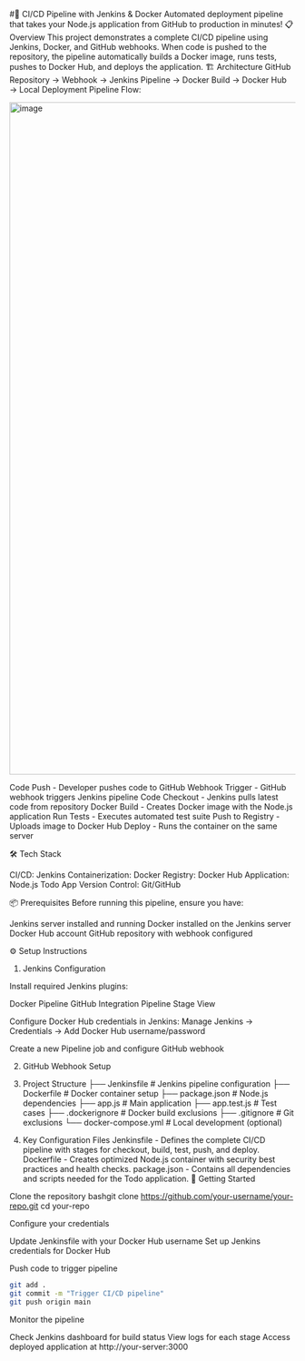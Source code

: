 #🚀 CI/CD Pipeline with Jenkins & Docker
Automated deployment pipeline that takes your Node.js application from GitHub to production in minutes!
📋 Overview
This project demonstrates a complete CI/CD pipeline using Jenkins, Docker, and GitHub webhooks. When code is pushed to the repository, the pipeline automatically builds a Docker image, runs tests, pushes to Docker Hub, and deploys the application.
🏗️ Architecture
GitHub Repository → Webhook → Jenkins Pipeline → Docker Build → Docker Hub → Local Deployment
Pipeline Flow:

<img width="952" height="1184" alt="image" src="https://github.com/user-attachments/assets/7148e8d5-d842-4c7f-9497-e78cf52222f1" />


Code Push - Developer pushes code to GitHub
Webhook Trigger - GitHub webhook triggers Jenkins pipeline
Code Checkout - Jenkins pulls latest code from repository
Docker Build - Creates Docker image with the Node.js application
Run Tests - Executes automated test suite
Push to Registry - Uploads image to Docker Hub
Deploy - Runs the container on the same server

🛠️ Tech Stack

CI/CD: Jenkins
Containerization: Docker
Registry: Docker Hub
Application: Node.js Todo App
Version Control: Git/GitHub

📦 Prerequisites
Before running this pipeline, ensure you have:

Jenkins server installed and running
Docker installed on the Jenkins server
Docker Hub account
GitHub repository with webhook configured

⚙️ Setup Instructions
1. Jenkins Configuration

Install required Jenkins plugins:

Docker Pipeline
GitHub Integration
Pipeline Stage View


Configure Docker Hub credentials in Jenkins:
Manage Jenkins → Credentials → Add Docker Hub username/password

Create a new Pipeline job and configure GitHub webhook

2. GitHub Webhook Setup



3. Project Structure
├── Jenkinsfile          # Jenkins pipeline configuration
├── Dockerfile           # Docker container setup
├── package.json         # Node.js dependencies
├── app.js              # Main application
├── app.test.js         # Test cases
├── .dockerignore       # Docker build exclusions
├── .gitignore          # Git exclusions
└── docker-compose.yml  # Local development (optional)
4. Key Configuration Files
Jenkinsfile - Defines the complete CI/CD pipeline with stages for checkout, build, test, push, and deploy.
Dockerfile - Creates optimized Node.js container with security best practices and health checks.
package.json - Contains all dependencies and scripts needed for the Todo application.
🚀 Getting Started

Clone the repository
bashgit clone https://github.com/your-username/your-repo.git
cd your-repo

Configure your credentials

Update Jenkinsfile with your Docker Hub username
Set up Jenkins credentials for Docker Hub


Push code to trigger pipeline
```bash
git add .
git commit -m "Trigger CI/CD pipeline"
git push origin main
```
Monitor the pipeline

Check Jenkins dashboard for build status
View logs for each stage
Access deployed application at http://your-server:3000






